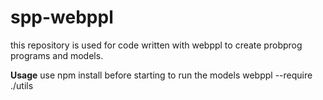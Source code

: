 # spp-webppl
this repository is used for code written with webppl to create probprog programs and models.

<b>Usage</b>
use npm install before starting to run the models
webppl <model-you-want-to-run> --require ./utils
